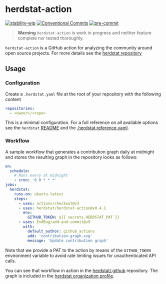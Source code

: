 # herdstat-action

[![stability-wip](https://img.shields.io/badge/stability-wip-lightgrey.svg)](https://github.com/mkenney/software-guides/blob/master/STABILITY-BADGES.md#work-in-progress)
[![Conventional Commits](https://img.shields.io/badge/Conventional%20Commits-1.0.0-%23FE5196?logo=conventionalcommits&logoColor=white)](https://conventionalcommits.org)
[![pre-commit](https://img.shields.io/badge/pre--commit-enabled-brightgreen?logo=pre-commit&logoColor=white)](https://github.com/pre-commit/pre-commit)

> **Warning** `herdstat-action` is work in progress and neither feature complete nor tested thoroughly.

`herdstat-action` is a GitHub action for analyzing the community around open source projects. For more details see the
[herdstat repository][herdstat]

## Usage

### Configuration

Create a `.herdstat.yaml` file at the root of your repository with the following content

```yaml
repositories:
  - <owner>/<repo>
```

This is a minimal configuration. For a full reference on all available options see the `herdstat` [README][herdstat] and
the [.herdstat.reference.yaml][herdstat-ref].

### Workflow

A sample workflow that generates a contribution graph daily at midnight and stores the resulting graph in the repository
looks as follows:

```yaml
on:
  schedule:
    # Runs every at midnight
    - cron: '0 0 * * *'
jobs:
  herdstat:
    runs-on: ubuntu-latest
    steps:
      - uses: actions/checkout@v3
      - uses: herdstat/herdstat-action@v0.4.1
        env:
          GITHUB_TOKEN: ${{ secrets.HERDSTAT_PAT }}
      - uses: EndBug/add-and-commit@v9
        with:
          default_author: github_actions
          add: 'contribution-graph.svg'
          message: 'Update contribution graph'
```

Note that we provide a PAT to the action by means of the `GITHUB_TOKEN` environment variable to avoid rate limiting
issues for unauthenticated API calls.

You can see that workflow in action in the [herdstat/.github](https://github.com/herdstat/.github) repository. The graph
is included in the [herdstat organization profile](https://github.com/herdstat).

[herdstat]: https://github.com/herdstat/herdstat/
[herdstat-ref]: https://github.com/herdstat/herdstat/blob/main/.herdstat.reference.yaml
